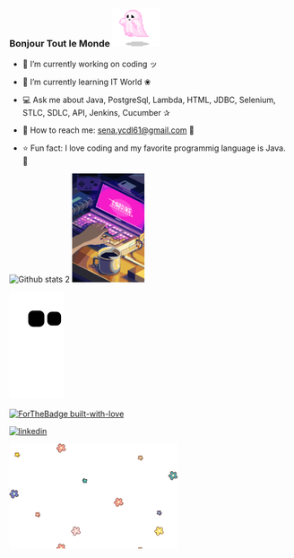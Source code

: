 
### Bonjour Tout le Monde <img align=above width=85 src="https://github.com/SenaYcdl/SenaYcdl/blob/main/c9a9fa3a1fd58f70df1a05ade71ae6fe.gif" />





- 🌼 I’m currently working on coding ッ

- 🌺 I’m currently learning IT World ❀

- 💻 Ask me about Java, PostgreSql, Lambda, HTML, JDBC, Selenium, STLC, SDLC, API, Jenkins, Cucumber ✰

- 💌 How to reach me: sena.ycdl61@gmail.com 💟

- ⭐ Fun fact: I love coding and my favorite programmig language is Java. 🐞











![Github stats 2](https://github-readme-stats.vercel.app/api?username=SenaYcdl&show_icons=true&theme=jolly)
<img align=above width=129 src="https://github.com/SenaYcdl/SenaYcdl/blob/main/54b5b572a814ce721e1b01adabed5c84.gif" />


![snake gif](https://github.com/SenaYcdl/SenaYcdl/blob/output/github-contribution-grid-snake.svg)

[![ForTheBadge built-with-love](http://ForTheBadge.com/images/badges/built-with-love.svg)](https://GitHub.com/Naereen/)


[![linkedin](https://img.shields.io/badge/Linkedin-000000?style=for-the-badge&logo=Linkedin&logoColor=white)](https://www.linkedin.com/in/sena-y%C3%BCcedal-98785a233/)



<img align=center width=300 src="https://github.com/SenaYcdl/SenaYcdl/blob/main/3f11b653258af68f56efa1e944388c6a.gif" />





